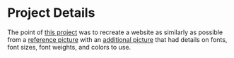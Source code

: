 # Project Details
The point of [this project](https://www.theodinproject.com/lessons/foundations-landing-page) was to recreate a website as similarly as possible from a [reference picture](https://cdn.statically.io/gh/TheOdinProject/curriculum/81a5d553f4073e593d23a6ab00d50eef8620796d/foundations/html_css/project/imgs/01.png) with an [additional picture](https://cdn.statically.io/gh/TheOdinProject/curriculum/a38403e7d81cc8305af16ac48985cfbde87834d6/foundations/html_css/flexbox/project-landing-page/imgs/02.png) that had details on fonts, font sizes, font weights, and colors to use.